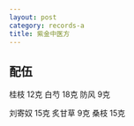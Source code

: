 ```yaml
---
layout: post
category: records-a
title: 紫金中医方
---
```


## 配伍 ##

桂枝 12克 白芍 18克 防风 9克

刘寄奴 15克 炙甘草 9克 桑枝 15克
